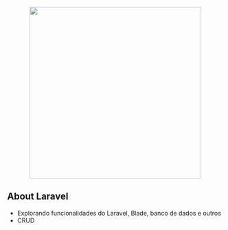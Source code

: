 <p align="center"><a href="https://laravel.com" target="_blank"><img src="https://raw.githubusercontent.com/laravel/art/master/logo-lockup/5%20SVG/2%20CMYK/1%20Full%20Color/laravel-logolockup-cmyk-red.svg" width="400"></a></p>


</p>

## About Laravel

<ul>
    <li>Explorando funcionalidades do Laravel, Blade, banco de dados e outros</li>
    <li>CRUD</li>
</ul>
